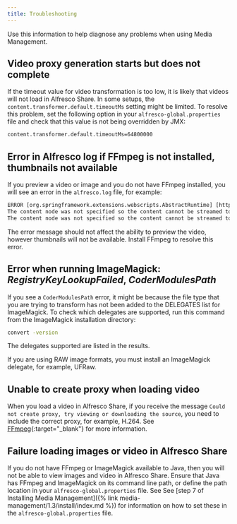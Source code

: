 ```yaml
---
title: Troubleshooting
---
```


Use this information to help diagnose any problems when using Media Management.

## Video proxy generation starts but does not complete

If the timeout value for video transformation is too low, it is likely that videos will not load in Alfresco Share. In some setups, the `content.transformer.default.timeoutMs` setting might be limited. To resolve this problem, set the following option in your `alfresco-global.properties` file and check that this value is not being overridden by JMX:

```xml
content.transformer.default.timeoutMs=64800000
```

## Error in Alfresco log if FFmpeg is not installed, thumbnails not available

If you preview a video or image and you do not have FFmpeg installed, you will see an error in the `alfresco.log` file, for example:

```xml
ERROR [org.springframework.extensions.webscripts.AbstractRuntime] [http-apr-8080-exec-11]  Exception from executeScript - redirecting to status template error:  03220008
The content node was not specified so the content cannot be streamed to the client: classpath*:alfresco/templates/webscripts/org/alfresco/repository/thumbnail/thumbnail.get.js org.springframework.extensions.webscripts.WebScriptException: 03220008  
The content node was not specified so the content cannot be streamed to  the client: classpath*:alfresco/templates/webscripts/org/alfresco/repository/thumbnail/thumbnail.get.js
```

The error message should not affect the ability to preview the video, however thumbnails will not be available. Install FFmpeg to resolve this error.

## Error when running ImageMagick: *RegistryKeyLookupFailed*, *CoderModulesPath*

If you see a `CoderModulesPath` error, it might be because the file type that you are trying to transform has not been added to the DELEGATES list for ImageMagick. To check which delegates are supported, run this command from the ImageMagick installation directory:

```bash
convert -version
```

The delegates supported are listed in the results.

If you are using RAW image formats, you must install an ImageMagick delegate, for example, UFRaw.

## Unable to create proxy when loading video

When you load a video in Alfresco Share, if you receive the message `Could not create proxy, try viewing or downloading the source`, you need to include the correct proxy, for example, H.264. See [FFmpeg](http://ffmpeg.org/ffmpeg.html){:target="_blank"} for more information.

## Failure loading images or video in Alfresco Share

If you do not have FFmpeg or ImageMagick available to Java, then you will not be able to view images and video in Alfresco Share. Ensure that Java has FFmpeg and ImageMagick on its command line path, or define the path location in your `alfresco-global.properties` file. See See [step 7 of Installing Media Management]({% link media-management/1.3/install/index.md %}) for information on how to set these in the `alfresco-global.properties` file.
